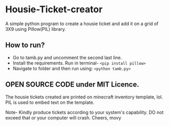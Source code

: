 # Housie-Ticket-creator
A simple python program to create a housie ticket and add it on a grid of 3X9 using Pillow(PIL) library.
## How to run?

* Go to tamb.py and uncomment the second last line.
* Install the requirements. Run in terminal- `<pip install pillow>`
* Navigate to folder and then run using: `<python tamb.py>`

## OPEN SOURCE CODE under MIT Licence.
The housie tickets created are printed on minecraft inventory template, lol.
PIL is used to embed text on the template.


Note- Kindly produce tickets according to your system's capability. DO not exceed that or your computer will crash.
Cheers,
movy
